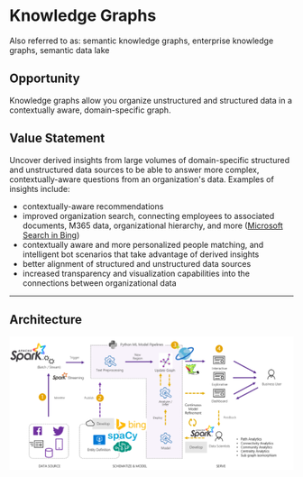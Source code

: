 # Knowledge Graphs

Also referred to as: semantic knowledge graphs, enterprise knowledge graphs, semantic data lake

## Opportunity

Knowledge graphs allow you organize unstructured and structured data in a contextually aware, domain-specific graph.

## Value Statement

Uncover derived insights from large volumes of domain-specific structured and unstructured data sources to be able to answer more complex, contextually-aware questions from an organization's data. Examples of insights include:

- contextually-aware recommendations
- improved organization search, connecting employees to associated documents, M365 data, organizational hierarchy, and more ([Microsoft Search in Bing](https://www.bing.com/business/explore))
- contextually aware and more personalized people matching, and intelligent bot scenarios that take advantage of derived insights
- better alignment of structured and unstructured data sources
- increased transparency and visualization capabilities into the connections between organizational data

---

## Architecture

![Architecture](/docs/fuzzy_matching_knowledge_graphs_architecture.png)

